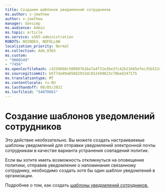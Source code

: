 ```yaml
---
title: Создание шаблонов уведомлений сотрудников
ms.author: v-jmathew
author: v-jmathew
manager: dansimp
ms.audience: Admin
ms.topic: article
ms.service: o365-administration
ROBOTS: NOINDEX, NOFOLLOW
localization_priority: Normal
ms.collection: Adm_O365
ms.custom:
- "9000549"
- "7456"
ms.openlocfilehash: c4259668c500987b16a7a4f31e3be37c42b23d45efec35b522c95213680299f3
ms.sourcegitcommit: b5f7da89a650d2915dc652449623c78be6247175
ms.translationtype: MT
ms.contentlocale: ru-RU
ms.lasthandoff: 08/05/2021
ms.locfileid: "54070661"
---
```

# <a name="create-employee-notice-templates"></a>Создание шаблонов уведомлений сотрудников

Это действие необязательно. Вы можете создать настраиваемые шаблоны уведомлений для отправки уведомлений электронной почты сотрудникам в качестве варианта устранения совпадений политик.

Если вы хотите иметь возможность откликнуться на оповещение политики, отправив уведомление о напоминания связанному сотруднику, необходимо создать хотя бы один шаблон уведомлений в организации.

Подробнее о том, как создать [шаблоны уведомлений сотрудников.](https://go.microsoft.com/fwlink/?linkid=2129080)
